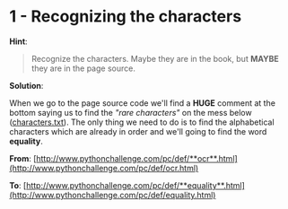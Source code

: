 # 1 - Recognizing the characters

**Hint**:

> Recognize the characters. Maybe they are in the book, but **MAYBE** they are in the page source.

**Solution**:

When we go to the page source code we'll find a **HUGE** comment at the bottom saying
us to find the _"rare characters"_ on the mess below ([characters.txt](https://github.com/pablotrinidad/pythonchallenge/blob/master/2%20-%20Recognize%20the%20characters/characters.txt)). The only thing we need to do
is to find the alphabetical characters which are already in order and we'll going to find the word **equality**.

**From**: [http://www.pythonchallenge.com/pc/def/**ocr**.html](http://www.pythonchallenge.com/pc/def/ocr.html)

**To**: [http://www.pythonchallenge.com/pc/def/**equality**.html](http://www.pythonchallenge.com/pc/def/equality.html)
